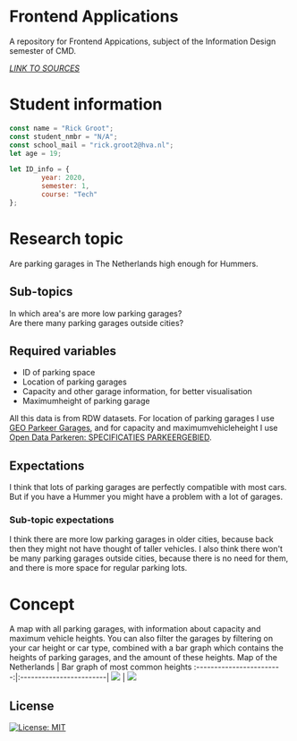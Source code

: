 # Frontend Applications
A repository for Frontend Appications, subject of the Information Design semester of CMD.    

[*LINK TO SOURCES*](https://github.com/Rickert41/frontend-applications/blob/main/sources.md)

# Student information
```javascript
const name = "Rick Groot";
const student_nmbr = "N/A";
const school_mail = "rick.groot2@hva.nl";
let age = 19;

let ID_info = {
        year: 2020,
        semester: 1,
        course: "Tech"
};
```

# Research topic
Are parking garages in The Netherlands high enough for Hummers.

## Sub-topics
In which area's are more low parking garages?  
Are there many parking garages outside cities?  

## Required variables
* ID of parking space
* Location of parking garages
* Capacity and other garage information, for better visualisation
* Maximumheight of parking garage

All this data is from RDW datasets. For location of parking garages I use [GEO Parkeer Garages](https://opendata.rdw.nl/Parkeren/GEO-Parkeer-Garages/t5pc-eb34), and for capacity and maximumvehicleheight I use [Open Data Parkeren: SPECIFICATIES PARKEERGEBIED](https://opendata.rdw.nl/Parkeren/Open-Data-Parkeren-SPECIFICATIES-PARKEERGEBIED/b3us-f26s).

## Expectations
I think that lots of parking garages are perfectly compatible with most cars. But if you have a Hummer you might have a problem with a lot of garages.

### Sub-topic expectations
I think there are more low parking garages in older cities, because back then they might not have thought of taller vehicles. I also think there won't be many parking garages outside cities, because there is no need for them, and there is more space for regular parking lots.

# Concept
A map with all parking garages, with information about capacity and maximum vehicle heights. You can also filter the garages by filtering on your car height or car type, combined with a bar graph which contains the heights of parking garages, and the amount of these heights.
Map of the Netherlands    |    Bar graph of most common heights
:------------------------:|:------------------------|
![](https://github.com/Rickert41/frontend-applications/blob/main/utils/map.jpg)  |  ![](https://github.com/Rickert41/frontend-applications/blob/main/utils/bar.jpg)

## License
[![License: MIT](https://img.shields.io/badge/License-MIT-yellow.svg)](https://opensource.org/licenses/MIT)